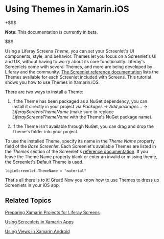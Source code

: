 # Using Themes in Xamarin.iOS [](id=using-themes-in-xamarin-ios)

+$$$

**Note:** This documentation is currently in beta. 

$$$

Using a Liferay Screens *Theme*, you can set your Screenlet's UI components,
style, and behavior. Themes let you focus on a Screenlet's UI and UX, without
having to worry about its core functionality. Liferay's Screenlets come with
several Themes, and more are being developed by Liferay and the community. 
[The Screenlet reference documentation](/develop/reference/-/knowledge_base/7-0/screenlets-in-liferay-screens-for-ios) 
lists the Themes available for each Screenlet included with Screens. This 
tutorial shows you how to use Themes in Xamarin.iOS. 

There are two ways to install a Theme: 

1.  If the Theme has been packaged as a NuGet dependency, you can install it 
    directly in your project via *Packages* &rarr; *Add packages...* &rarr; 
    *LiferayScreensThemeName* (make sure to replace *LiferayScreensThemeName* 
    with the Theme's NuGet package name). 

2.  If the Theme isn't available through NuGet, you can drag and drop the 
    Theme's folder into your project. 

To use the installed Theme, specify its name in the *Theme Name* property field 
of the *Base Screenlet*. Each Screenlet's available Themes are listed in the 
*Themes* section of the Screenlet's 
[reference documentation](/develop/reference/-/knowledge_base/7-0/screenlets-in-liferay-screens-for-ios). 
If you leave the Theme Name property blank or enter an invalid or missing theme, 
the Screenlet's Default Theme is used. 

    loginScreenlet.ThemeName = "material"

That's all there is to it! Great! Now you know how to use Themes to dress up 
Screenlets in your iOS app. 

## Related Topics [](id=related-topics)

[Preparing Xamarin Projects for Liferay Screens](/develop/tutorials/-/knowledge_base/7-0/preparing-xamarin-projects-for-liferay-screens)

[Using Screenlets in Xamarin Apps](/develop/tutorials/-/knowledge_base/7-0/using-screenlets-in-xamarin-apps)

[Using Views in Xamarin.Android](/develop/tutorials/-/knowledge_base/7-0/using-views-in-xamarin-android)
